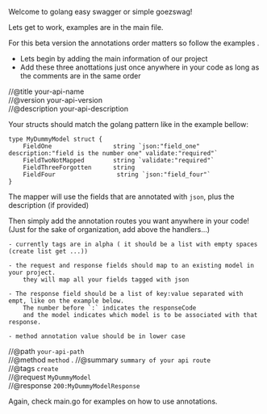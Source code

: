 Welcome to golang easy swagger or simple goezswag!
    
Lets get to work, examples are in the main file.

For this beta version the annotations order matters so follow the examples .

- Lets begin by adding the main information of our project  
- Add these three anottations just once anywhere in your code as long as the comments are in the same order

//@title your-api-name  
//@version your-api-version  
//@description your-api-description  

Your structs should match the golang pattern like in the example bellow:

    type MyDummyModel struct {
    	FieldOne	             string `json:"field_one" description:"field is the number one" validate:"required"`
    	FieldTwoNotMapped        string `validate:"required"`
    	FieldThreeForgotten      string
    	FieldFour			      string `json:"field_four"`
    }

The mapper will use the fields that are annotated with `json`, plus the description (if provided)

Then simply add the annotation routes you want  anywhere in your code! (Just for the sake of organization, add above the handlers...)  

	- currently tags are in alpha ( it should be a list with empty spaces (create list get ...))

	- the request and response fields should map to an existing model in your project.
	    they will map all your fields tagged with json
	
	- The response field should be a list of key:value separated with empt, like on the example below.  
	    The number before `:` indicates the responseCode   
	    and the model indicates which model is to be associated with that response.    
	    
	- method annotation value should be in lower case   

//@path `your-api-path`  
//@method `method` . 
//@summary `summary of your api route`  
//@tags `create`  
//@request `MyDummyModel`  
//@response `200:MyDummyModelResponse`  


Again, check main.go for examples on how to use annotations.

